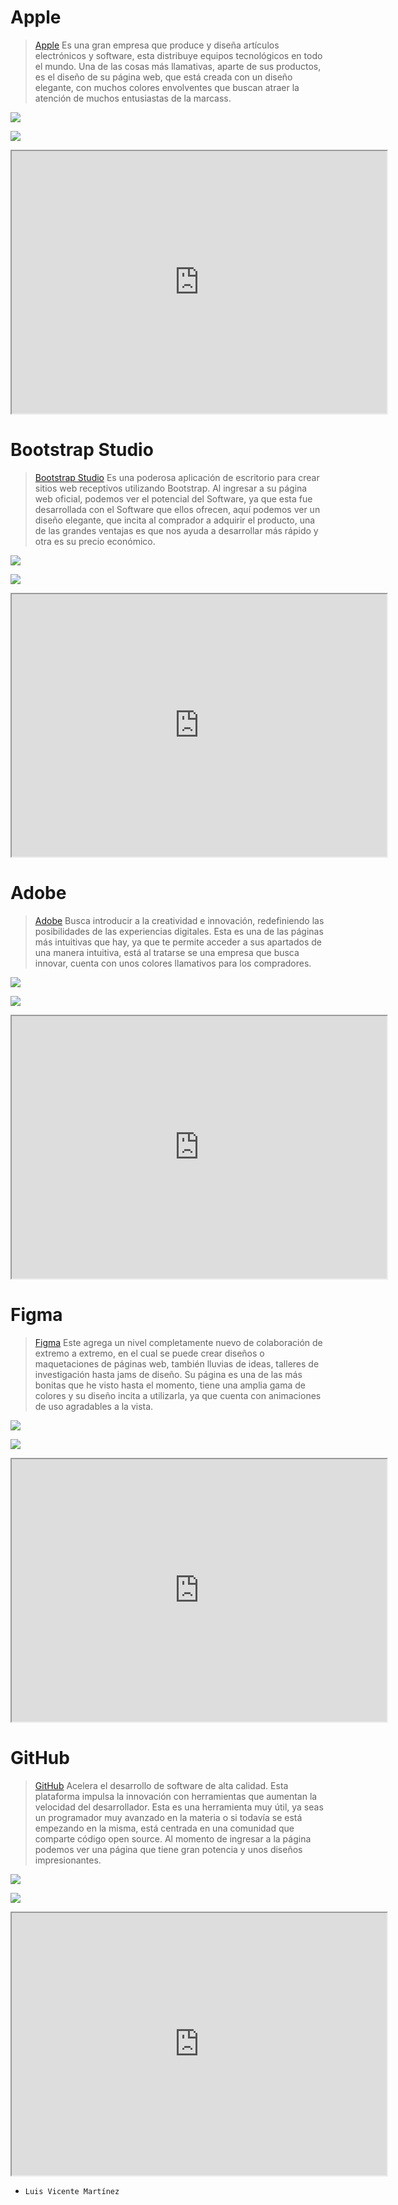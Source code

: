 # __Apple__

> [Apple](https://www.apple.com/mx/) Es una gran empresa que produce y diseña artículos electrónicos y software, esta distribuye equipos tecnológicos en todo el mundo.
> Una de las cosas más llamativas, aparte de sus productos, es el diseño de su página web, que está creada con un diseño elegante, con muchos colores envolventes que buscan atraer la atención de muchos entusiastas de la marcass.

![](https://i.ibb.co/DCMzyf2/Captura-4x.png)

![](https://i.ibb.co/6vZRVHP/Captura2-4x.png)

<div>
<p style = 'text-align:center;'>
<iframe width="600" height = "420"
src="https://www.youtube.com/embed/WuEH265pUy4">
</iframe>
</div>
</p>

# __Bootstrap Studio__
> [Bootstrap Studio](https://bootstrapstudio.io) Es una poderosa aplicación de escritorio para crear sitios web receptivos utilizando Bootstrap.
> Al ingresar a su página web oficial, podemos ver el potencial del Software, ya que esta fue desarrollada con el Software que ellos ofrecen, aquí podemos ver un diseño elegante, que incita al comprador a adquirir el producto, una de las grandes ventajas es que nos ayuda a desarrollar más rápido y otra es su precio económico.

![](https://i.ibb.co/HPDZ5rh/Captura1-4x.png)

![](https://i.ibb.co/vs48wDL/Captura2-4x.png)

<div>
<p style = 'text-align:center;'>
<iframe width="600" height = "420"
src="https://www.youtube.com/embed/1QQgu4nE3kE">
</iframe>
</div>
</p>

# __Adobe__
> [Adobe](https://www.adobe.com) Busca introducir a la creatividad e innovación, redefiniendo las posibilidades de las experiencias digitales.
> Esta es una de las páginas más intuitivas que hay, ya que te permite acceder a sus apartados de una manera intuitiva, está al tratarse se una empresa que busca innovar, cuenta con unos colores llamativos para los compradores.

![](https://i.ibb.co/QJjR0q3/Captura-4x.png)

![](https://i.ibb.co/nQVfpt4/Captura2-4x.png)

<div>
<p style = 'text-align:center;'>
<iframe width="600" height = "420"
src="https://www.youtube.com/embed/B7OYetRUyiI">
</iframe>
</div>
</p>

# __Figma__
> [Figma](https://www.figma.com) Este agrega un nivel completamente nuevo de colaboración de extremo a extremo, en el cual se puede crear diseños o maquetaciones de páginas web, también lluvias de ideas, talleres de investigación hasta jams de diseño.
> Su página es una de las más bonitas que he visto hasta el momento, tiene una amplia gama de colores y su diseño incita a utilizarla, ya que cuenta con animaciones de uso agradables a la vista.

![](https://i.ibb.co/6vjS2wV/Captura-4x.png)

![](https://i.ibb.co/wsdg35M/Captura2-4x.png)

<div>
<p style = 'text-align:center;'>
<iframe width="600" height = "420"
src="https://www.youtube.com/embed/Cx2dkpBxst8">
</iframe>
</div>
</p>

# __GitHub__
> [GitHub](https://github.com) Acelera el desarrollo de software de alta calidad. Esta plataforma impulsa la innovación con herramientas que aumentan la velocidad del desarrollador.
> Esta es una herramienta muy útil, ya seas un programador muy avanzado en la materia o si todavía se está empezando en la misma, está centrada en una comunidad que comparte código open source. Al momento de ingresar a la página podemos ver una página que tiene gran potencia y unos diseños impresionantes.

![](https://i.ibb.co/XpsjKg9/Captura-4x.png)

![](https://i.ibb.co/VY0hFdQ/Captura2-4x.png)

<div>
<p style = 'text-align:center;'>
<iframe width="600" height = "420"
src="https://www.youtube.com/embed/pBy1zgt0XPc">
</iframe>
</div>
</p>

- `Luis Vicente Martínez`
